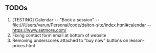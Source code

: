 ## TODOs
1. [TESTING] Calendar -- "Book a session" -- file:///Users/varun/Personal/code/dalton-site/index.html#calendar -- https://www.setmore.com/
2. Fixing contact form email at bottom of website
3. Removing underscores attached to "buy now" buttons on lesson-prices.html
